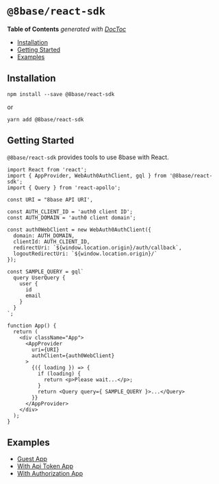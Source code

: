 # `@8base/react-sdk`

<!-- START doctoc generated TOC please keep comment here to allow auto update -->
<!-- DON'T EDIT THIS SECTION, INSTEAD RE-RUN doctoc TO UPDATE -->
**Table of Contents**  *generated with [DocToc](https://github.com/thlorenz/doctoc)*

- [Installation](#installation)
- [Getting Started](#getting-started)
- [Examples](#examples)

<!-- END doctoc generated TOC please keep comment here to allow auto update -->

## Installation
```
npm install --save @8base/react-sdk
```
or
```
yarn add @8base/react-sdk
```

## Getting Started

`@8base/react-sdk` provides tools to use 8base with React.
```
import React from 'react';
import { AppProvider, WebAuth0AuthClient, gql } from '@8base/react-sdk';
import { Query } from 'react-apollo';

const URI = "8base API URI',

const AUTH_CLIENT_ID = 'auth0 client ID';
const AUTH_DOMAIN = 'auth0 client domain';

const auth0WebClient = new WebAuth0AuthClient({
  domain: AUTH_DOMAIN,
  clientId: AUTH_CLIENT_ID,
  redirectUri: `${window.location.origin}/auth/callback`,
  logoutRedirectUri: `${window.location.origin}/`
});

const SAMPLE_QUERY = gql`
  query UserQuery {
    user {
      id
      email
    }
  }
`;

function App() {
  return (
    <div className="App">
      <AppProvider
        uri={URI}
        authClient={auth0WebClient}
      >
        {({ loading }) => {
          if (loading) {
            return <p>Please wait...</p>;
          }
          return <Query query={ SAMPLE_QUERY }>...</Query>
        }}
      </AppProvider>
    </div>
  );
}
```

## Examples

- [Guest App](https://codesandbox.io/s/github/8base/sdk/tree/master/examples/guest-app)
- [With Api Token App](https://codesandbox.io/s/github/8base/sdk/tree/master/examples/with-api-token-app)
- [With Authorization App](https://codesandbox.io/s/github/8base/sdk/tree/master/examples/with-authorization-app)

